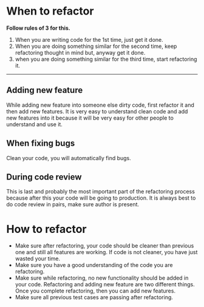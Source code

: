 # When to refactor #

**Follow rules of 3 for this.**

1. When you are writing code for the 1st time, just get it done.
2. When you are doing something similar for the second time, keep refactoring thought in mind but, anyway get it done.
3. when you are doing something similar for the third time, start refactoring it.

---

## Adding new feature ##

While adding new feature into someone else dirty code, first refactor it and then add new features. It is very easy to
understand clean code and add new features into it because it will be very easy for other people to understand and use
it.

## When fixing bugs ##

Clean your code, you will automatically find bugs.

## During code review ##

This is last and probably the most important part of the refactoring process because after this your code will be going
to production. It is always best to do code review in pairs, make sure author is present.

# How to refactor #

- Make sure after refactoring, your code should be cleaner than previous one and still all features are working. If code
  is not cleaner, you have just wasted your time.
- Make sure you have a good understanding of the code you are refactoring.
- Make sure while refactoring, no new functionality should be added in your code. Refactoring and adding new feature are
  two different things. Once you complete refactoring, then you can add new features.
- Make sure all previous test cases are passing after refactoring.
